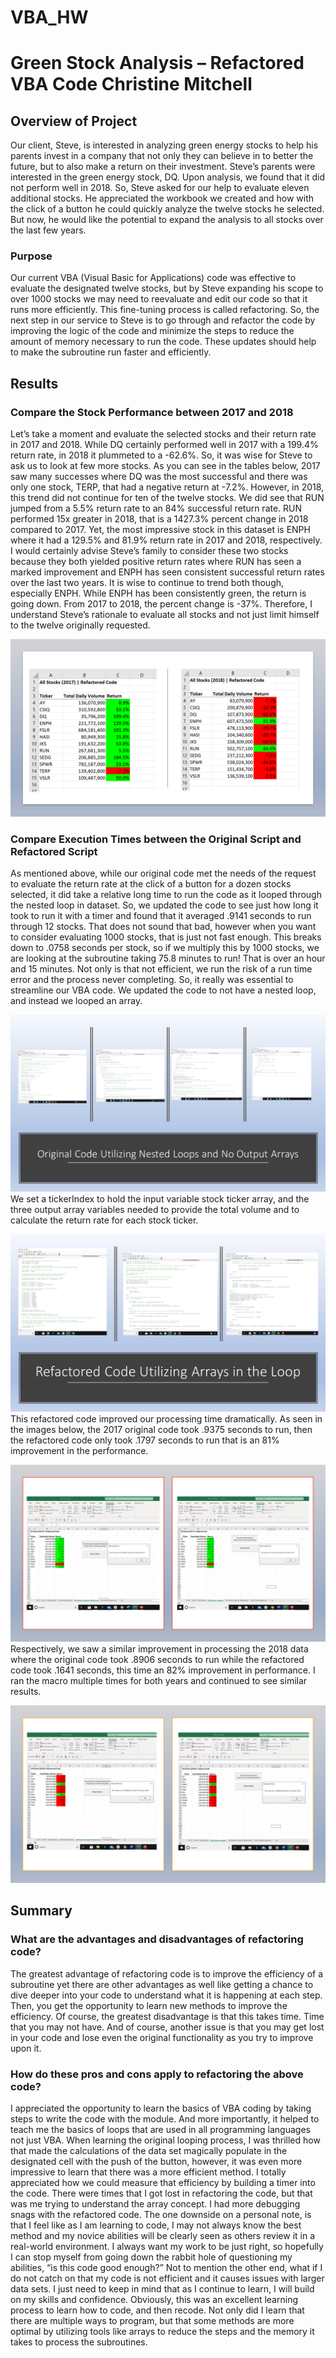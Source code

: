 # VBA_HW

# Green Stock Analysis – Refactored VBA Code					                                                                                                      Christine Mitchell
## Overview of Project
Our client, Steve, is interested in analyzing green energy stocks to help his parents invest in a company that not only they can believe in to better the future, but to also make a return on their investment. Steve’s parents were interested in the green energy stock, DQ. Upon analysis, we found that it did not perform well in 2018. So, Steve asked for our help to evaluate eleven additional stocks. He appreciated the workbook we created and how with the click of a button he could quickly analyze the twelve stocks he selected. But now, he would like the potential to expand the analysis to all stocks over the last few years.
### Purpose
Our current VBA (Visual Basic for Applications) code was effective to evaluate the designated twelve stocks, but by Steve expanding his scope to over 1000 stocks we may need to reevaluate and edit our code so that it runs more efficiently. This fine-tuning process is called refactoring. So, the next step in our service to Steve is to go through and refactor the code by improving the logic of the code and minimize the steps to reduce the amount of memory necessary to run the code.  These updates should help to make the subroutine run faster and efficiently.
## Results
### Compare the Stock Performance between 2017 and 2018
Let’s take a moment and evaluate the selected stocks and their return rate in 2017 and 2018. While DQ certainly performed well in 2017 with a 199.4% return rate, in 2018 it plummeted to a -62.6%. So, it was wise for Steve to ask us to look at few more stocks. As you can see in the tables below, 2017 saw many successes where DQ was the most successful and there was only one stock, TERP, that had a negative return at -7.2%. However, in 2018, this trend did not continue for ten of the twelve stocks. We did see that RUN jumped from a 5.5% return rate to an 84% successful return rate. RUN performed 15x greater in 2018, that is a 1427.3% percent change in 2018 compared to 2017.  Yet, the most impressive stock in this dataset is ENPH where it had a 129.5% and 81.9% return rate in 2017 and 2018, respectively. I would certainly advise Steve’s family to consider these two stocks because they both yielded positive return rates where RUN has seen a marked improvement and ENPH has seen consistent successful return rates over the last two years. It is wise to continue to trend both though, especially ENPH. While ENPH has been consistently green, the return is going down. From 2017 to 2018, the percent change is -37%. Therefore, I understand Steve’s rationale to evaluate all stocks and not just limit himself to the twelve originally requested. 
 
![2017v2018](https://github.com/ChristineMitchell/VBA_HW/blob/main/Resources/2017v2018StockPerformance.png) 
### Compare Execution Times between the Original Script and Refactored Script 
As mentioned above, while our original code met the needs of the request to evaluate the return rate at the click of a button for a dozen stocks selected, it did take a relative long time to run the code as it looped through the nested loop in dataset. So, we updated the code to see just how long it took to run it with a timer and found that it averaged .9141 seconds to run through 12 stocks. That does not sound that bad, however when you want to consider evaluating 1000 stocks, that is just not fast enough. This breaks down to .0758 seconds per stock, so if we multiply this by 1000 stocks, we are looking at the subroutine taking 75.8 minutes to run! That is over an hour and 15 minutes. Not only is that not efficient, we run the risk of a run time error and the process never completing. 
So, it really was essential to streamline our VBA code. We updated the code to not have a nested loop, and instead we looped an array. 
 
![OriginalCodeSnipits](https://github.com/ChristineMitchell/VBA_HW/blob/main/Resources/OriginalCodeScreenPrints.png)
We set a tickerIndex to hold the input variable stock ticker array, and the three output array variables needed to provide the total volume and to calculate the return rate for each stock ticker. 
 
![RefactoredCodeSnipits](https://github.com/ChristineMitchell/VBA_HW/blob/main/Resources/RefactoredCodeScreenPrint.png)
This refactored code improved our processing time dramatically. As seen in the images below, the 2017 original code took .9375 seconds to run, then the refactored code only took .1797 seconds to run that is an 81% improvement in the performance. 
 
![RunTime2017](https://github.com/ChristineMitchell/VBA_HW/blob/main/Resources/VBA_Challenge_2017.PNG)
Respectively, we saw a similar improvement in processing the 2018 data where the original code took .8906 seconds to run while the refactored code took .1641 seconds, this time an 82% improvement in performance. I ran the macro multiple times for both years and continued to see similar results. 
 
![RunTime2018]( https://github.com/ChristineMitchell/VBA_HW/blob/main/Resources/VBA_Challenge_2018.PNG)
## Summary
### What are the advantages and disadvantages of refactoring code?
The greatest advantage of refactoring code is to improve the efficiency of a subroutine yet there are other advantages as well like getting a chance to dive deeper into your code to understand what it is happening at each step. Then, you get the opportunity to learn new methods to improve the efficiency.  Of course, the greatest disadvantage is that this takes time. Time that you may not have. And of course, another issue is that you may get lost in your code and lose even the original functionality as you try to improve upon it. 
### How do these pros and cons apply to refactoring the above code?
I appreciated the opportunity to learn the basics of VBA coding by taking steps to write the code with the module. And more importantly, it helped to teach me the basics of loops that are used in all programming languages not just VBA. When learning the original looping process, I was thrilled how that made the calculations of the data set magically populate in the designated cell with the push of the button, however, it was even more impressive to learn that there was a more efficient method.  I totally appreciated how we could measure that efficiency by building a timer into the code. There were times that I got lost in refactoring the code, but that was me trying to understand the array concept. I had more debugging snags with the refactored code. The one downside on a personal note, is that I feel like as I am learning to code, I may not always know the best method and my novice abilities will be clearly seen as others review it in a real-world environment. I always want my work to be just right, so hopefully I can stop myself from going down the rabbit hole of questioning my abilities, “is this code good enough?” Not to mention the other end, what if I do not catch on that my code is not efficient and it causes issues with larger data sets. I just need to keep in mind that as I continue to learn, I will build on my skills and confidence. Obviously, this was an excellent learning process to learn how to code, and then recode. Not only did I learn that there are multiple ways to program, but that some methods are more optimal by utilizing tools like arrays to reduce the steps and the memory it takes to process the subroutines. 
